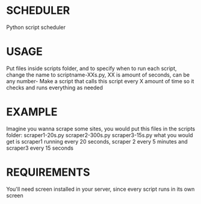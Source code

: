 SCHEDULER
=========

Python script scheduler

USAGE
=====
Put files inside scripts folder, and to specify when to run each script, change the name to scriptname-XXs.py, XX is amount of seconds, can be any number-
Make a script that calls this script every X amount of time so it checks and runs everything as needed

EXAMPLE
=======
Imagine you wanna scrape some sites, you would put this files in the scripts folder: scraper1-20s.py scraper2-300s.py scraper3-15s.py
what you would get is scraper1 running every 20 seconds, scraper 2 every 5 minutes and scraper3 every 15 seconds

REQUIREMENTS
============
You'll need screen installed in your server, since every script runs in its own screen
